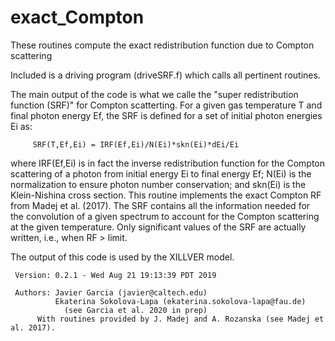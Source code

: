 # exact_Compton
These routines compute the exact redistribution function due to Compton scattering

Included is a driving program (driveSRF.f) which calls all pertinent routines.

The main output of the code is what we calle the "super redistribution function
(SRF)" for Compton scatterting. For a given gas temperature T and final photon
energy Ef, the SRF is defined for a set of initial photon energies Ei as:

         SRF(T,Ef,Ei) = IRF(Ef,Ei)/N(Ei)*skn(Ei)*dEi/Ei
     
where IRF(Ef,Ei) is in fact the inverse redistribution function for the Compton
scattering of a photon from initial energy Ei to final energy Ef; N(Ei) is the
normalization to ensure photon number conservation; and skn(Ei) is the
Klein-Nishina cross section.  This routine implements the exact Compton RF from
Madej et al. (2017).  The SRF contains all the information needed for the
convolution of a given spectrum to account for the Compton scattering at the
given temperature.  Only significant values of the SRF are actually written,
i.e., when RF > limit.

The output of this code is used by the XILLVER model.

     Version: 0.2.1 - Wed Aug 21 19:13:39 PDT 2019

     Authors: Javier Garcia (javier@caltech.edu)
              Ekaterina Sokolova-Lapa (ekaterina.sokolova-lapa@fau.de)
                (see Garcia et al. 2020 in prep)
	      With routines provided by J. Madej and A. Rozanska (see Madej et al. 2017).
